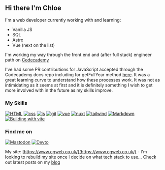 ## Hi there I'm Chloe

I'm a web developer currently working with and learning:

- Vanilla JS
- SQL
- Astro
- Vue (next on the list)

I'm working my way through the front end and (after full stack) engineer path on [Codecademy](https://www.codecademy.com)

I've had some PR contributions for JavaScript accepted through the Codecademy docs repo including for getFullYear method [here](https://www.codecademy.com/resources/docs/javascript/dates/getFullYear). It was a great learning curve to understand how these processes work. It was not as intimidating as it seems at first and it is definitely something I wish to get more involved with in the future as my skills improve.

### My Skills

[![HTML](https://skillicons.dev/icons?i=html)](https://developer.mozilla.org/en-US/docs/Web/HTML)
[![css](https://skillicons.dev/icons?i=css)](https://developer.mozilla.org/en-US/docs/Web/CSS)
[![js](https://skillicons.dev/icons?i=js)](https://developer.mozilla.org/en-US/docs/Web/JavaScript)
[![git](https://skillicons.dev/icons?i=git)](https://git-scm.com/)
[![vue](https://skillicons.dev/icons?i=vue)](https://vuejs.org/guide/introduction.html)
[![nuxt](https://skillicons.dev/icons?i=nuxt)](https://nuxt.com/docs/getting-started/installation)
[![tailwind](https://skillicons.dev/icons?i=tailwindcss)](https://tailwindcss.com/docs/installation)
[![Markdown](https://skillicons.dev/icons?i=md)](https://www.markdownguide.org/getting-started/)
[![Building with vite](https://skillicons.dev/icons?i=vite)](https://vitejs.dev/)

### Find me on
[![Mastodon](https://skillicons.dev/icons?i=mastodon)](https://techhub.social/@cguttweb)
[![Devto](https://skillicons.dev/icons?i=devto)](https://dev.to/cguttweb)
<!--[![Instagram](https://skillicons.dev/icons?i=instagram)](https://instagram.com/cguttweb2017)-->

My site: [https://www.cgweb.co.uk/](https://www.cgweb.co.uk/) - I'm looking to rebuild my site once I decide on what tech stack to use...
Check out latest posts on my [blog](https://cgweb.co.uk/blog)

<!-- ### Check my blog latest posts: -->

<!-- BLOG-POST-LIST: START -->
<!-- BLOG-POST-LIST:END -->

<!--
**cguttweb/cguttweb** is a ✨ _special_ ✨ repository because its `README.md` (this file) appears on your GitHub profile.

Here are some ideas to get you started:

- 🔭 I’m currently working on ...
- 🌱 I’m currently learning ...
- 👯 I’m looking to collaborate on ...
- 🤔 I’m looking for help with ...
- 💬 Ask me about ...
- 📫 How to reach me: ...
- 😄 Pronouns: ...
- ⚡ Fun fact: ...
-->
